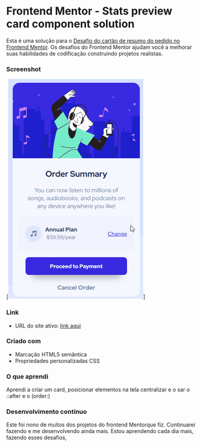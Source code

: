# Frontend Mentor - Stats preview card component solution

Esta é uma solução para o [Desafio do cartão de resumo do pedido no Frontend Mentor](https://www.frontendmentor.io/challenges/recipe-page-KiTsR8QQKm). Os desafios do Frontend Mentor ajudam você a melhorar suas habilidades de codificação construindo projetos realistas.


### Screenshot

[<img src="./images/preview-desktop-design.gif" alt="gif da tela inicial do projeto cartão de resumo do pedido no Frontend Mentor">]



### Link


- URL do site ativo: [link aqui](https://andersonf-dev.github.io/stats-preview-card-component/)



### Criado com

- Marcação HTML5 semântica
- Propriedades personalizadas CSS




### O que aprendi

Aprendi a criar um card, posicionar elementos na tela centralizar e o sar o ::after e o  (order:) 


### Desenvolvimento contínuo

Este foi nono de muitos dos projetos do frontend Mentorque fiz. Continuarei fazendo e me desenvolvendo ainda mais. Estou aprendendo cada dia mais, fazendo esses desafios, 
